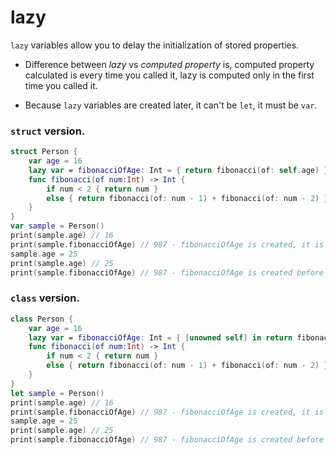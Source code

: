 # lazy

`lazy` variables allow you to delay the initialization of stored properties.

- Difference between *lazy* vs *computed property* is, computed property calculated is every time you called it, lazy is computed only in the first time you called it.

- Because `lazy` variables are created later, it can't be `let`, it must be `var`.

### `struct` version.
```swift
struct Person {
    var age = 16
    lazy var = fibonacciOfAge: Int = { return fibonacci(of: self.age) }()
    func fibonacci(of num:Int) -> Int {
        if num < 2 { return num }
        else { return fibonacci(of: num - 1) + fibonacci(of: num - 2) }
    }
}
var sample = Person()
print(sample.age) // 16
print(sample.fibonacciOfAge) // 987 - fibonacciOfAge is created, it is same as stored value now (var fibonacciOfAge = 987)
sample.age = 25
print(sample.age) // 25
print(sample.fibonacciOfAge) // 987 - fibonacciOfAge is created before so It won't be calculated again.
```

### `class` version.
```swift
class Person {
    var age = 16
    lazy var = fibonacciOfAge: Int = { [unowned self] in return fibonacci(of: self.age) }()
    func fibonacci(of num:Int) -> Int {
        if num < 2 { return num }
        else { return fibonacci(of: num - 1) + fibonacci(of: num - 2) }
    }
}
let sample = Person()
print(sample.age) // 16
print(sample.fibonacciOfAge) // 987 - fibonacciOfAge is created, it is same as stored value now (var fibonacciOfAge = 987)
sample.age = 25
print(sample.age) // 25
print(sample.fibonacciOfAge) // 987 - fibonacciOfAge is created before so It won't be calculated again.
```
